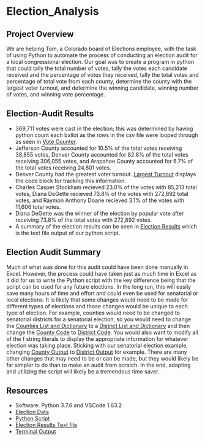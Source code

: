 # Election_Analysis
## Project Overview
We are helping Tom, a Colorado board of Elections employee, with the task of using Python to automate the process of conducting an election audit for a local congressional election. Our goal was to create a program in python that could tally the total number of votes, tally the votes each candidate received and the percentage of votes they received, tally the total votes and percentage of total vote from each county, determine the county with the largest voter turnout, and determine the winning candidate, winning number of votes, and winning vote percentage. 
## Election-Audit Results
* 369,711 votes were cast in the election; this was determined by having python count each ballot as the rows in the csv file were looped through as seen in [Vote Counter](https://github.com/MDaily7/Election_Analysis/blob/main/Resources/total_votes_counter.png).
* Jefferson County accounted for 10.5% of the total votes receiving 38,855 votes, Denver County accounted for 82.8% of the total votes receiving 306,055 votes, and Arapahoe County accounted for 6.7% of the total votes receiving 24,801 votes. 
* Denver County had the greatest voter turnout. [Largest Turnout](https://github.com/MDaily7/Election_Analysis/blob/main/Resources/Largest_Turnout.png) displays the code block for tracking this information. 
* Charles Casper Stockham recieved 23.0% of the votes with 85,213 total votes, Diana DeGette recieved 73.8% of the votes with 272,892 total votes, and Raymon Anthony Doane recieved 3.1% of the votes with 11,606 total votes.
* Diana DeGette was the winner of the election by popular vote after receiving 73.8% of the total votes with 272,892 votes. 
* A summary of the election results can be seen in [Election Results](https://github.com/MDaily7/Election_Analysis/blob/main/Resources/txt_file_output.png) which is the text file output of our python script. 
## Election Audit Summary
Much of what was done for this audit could have been done manually in Excel. However, the process could have taken just as much time in Excel as it did for us to write the Python script with the key difference being that the script can be used for any future elections. In the long run, this will easily save many hours of time and effort and could even be used for senatorial or local elections. It is likely that some changes would need to be made for different types of elections and those changes would be unique to each type of election. For example, counties would need to be changed to senatorial districts for a senatorial election, so you would need to change the [Counties List and Dictionary](https://github.com/MDaily7/Election_Analysis/blob/main/Resources/County%20List%20and%20Dictionary.png) to a [District List and Dictionary](https://github.com/MDaily7/Election_Analysis/blob/main/Resources/District%20List%20and%20Dictionary.png) and then change the [County Code](https://github.com/MDaily7/Election_Analysis/blob/main/Resources/County%20Code.png) to [District Code](https://github.com/MDaily7/Election_Analysis/blob/main/Resources/District%20Code.png). You would also want to modify all of the f string literals to display the appropriate information for whatever election was taking place. Sticking with our senatorial election example, changing [County Output](https://github.com/MDaily7/Election_Analysis/blob/main/Resources/County%20Turnout%20f%20string.png) to [District Output](https://github.com/MDaily7/Election_Analysis/blob/main/Resources/District%20Turnout%20f%20string.png) for example. There are many other changes that may need to be or can be made, but they would likely be far simpler to do than to make an audit from scratch. In the end, adapting and utilizing the script will likely be a tremendous time saver. 
## Resources
* Software: Python 3.7.6 and VSCode 1.63.2
* [Election Data](https://github.com/MDaily7/Election_Analysis/blob/main/Resources/election_results.csv)
* [Python Script](https://github.com/MDaily7/Election_Analysis/blob/main/PyPoll_Challenge.py)
* [Election Results Text file](https://github.com/MDaily7/Election_Analysis/blob/main/Analysis/election_results.txt)
* [Terminal Output](https://github.com/MDaily7/Election_Analysis/blob/main/Resources/Terminal_Output.png)
